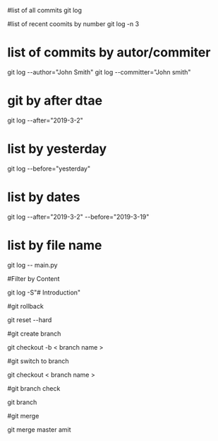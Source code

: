 #list of all commits
    git log

#list of recent coomits by number
    git log -n 3

# list of commits by autor/commiter
   git log --author="John Smith"
   git log --committer="John smith"

# git by after dtae

  git log --after="2019-3-2"

# list by yesterday

  git log --before="yesterday"

# list by dates

  git log --after="2019-3-2" --before="2019-3-19"

# list by file name
  
  git log -- main.py

#Filter by Content

git log -S"# Introduction"


#git rollback 

git reset --hard <Commit id>


#git create branch

  git checkout -b < branch name >

#git switch to branch
  
  git checkout < branch name >

#git branch check

  git branch


#git merge
  
 git merge master amit
